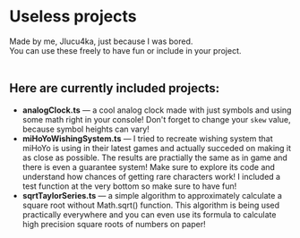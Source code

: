 # Useless projects
Made by me, JIucu4ka, just because I was bored.<br>
You can use these freely to have fun or include in your project.<br><br>

## Here are currently included projects:
- **analogClock.ts** — a cool analog clock made with just symbols and using some math right in your console! Don't forget to change your `skew` value, because symbol heights can vary!<br>
- **miHoYoWishingSystem.ts** — I tried to recreate wishing system that miHoYo is using in their latest games and actually succeded on making it as close as possible. The results are practially the same as in game and there is even a guarantee system! Make sure to explore its code and understand how chances of getting rare characters work! I included a test function at the very bottom so make sure to have fun!<br>
- **sqrtTaylorSeries.ts** — a simple algorithm to approximately calculate a square root without Math.sqrt() function. This algorithm is being used practically everywhere and you can even use its formula to calculate high precision square roots of numbers on paper!<br>
